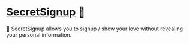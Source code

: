 # [SecretSignup] 🤫

🤫 SecretSignup allows you to signup / show your love without revealing your personal
information.

[SecretSignup]: https://SecretSignup.Playform.Cloud
